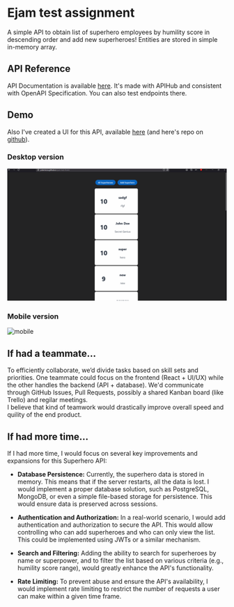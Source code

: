 # Ejam test assignment

A simple API to obtain list of superhero employees by humility score in descending order and add new superheroes! Entities are stored in simple in-memory array.




## API Reference

API Documentation is available [here](https://ejam-test-production.up.railway.app/api-docs). It's made with APIHub and consistent with OpenAPI Specification. You can also test endpoints there.




## Demo

Also I've created a UI for this API, available [here](https://polemicos.github.io/ejam-test-front/) (and here's repo on [github](https://github.com/polemicos/ejam-test-front)).

### Desktop version
![desktop](https://github.com/polemicos/ejam-test/blob/main/public/ejam.gif)

### Mobile version

![mobile](https://github.com/polemicos/ejam-test/blob/main/public/ejam-mobile.gif)

## If had a teammate...

To efficiently collaborate, we’d divide tasks based on skill sets and priorities. One teammate could focus on the frontend (React + UI/UX) while the other handles the backend (API + database). We'd communicate through GitHub Issues, Pull Requests, possibly a shared Kanban board (like Trello) and regilar meetings.\
I believe that kind of teamwork would drastically improve overall speed and quility of the end product.
## If had more time...

If I had more time, I would focus on several key improvements and expansions for this Superhero API:

*   **Database Persistence:**  Currently, the superhero data is stored in memory.  This means that if the server restarts, all the data is lost.  I would implement a proper database solution, such as PostgreSQL, MongoDB, or even a simple file-based storage for persistence. This would ensure data is preserved across sessions.

*   **Authentication and Authorization:**  In a real-world scenario, I would add authentication and authorization to secure the API. This would allow controlling who can add superheroes and who can only view the list.  This could be implemented using JWTs or a similar mechanism.

*   **Search and Filtering:**  Adding the ability to search for superheroes by name or superpower, and to filter the list based on various criteria (e.g., humility score range), would greatly enhance the API's functionality.

*   **Rate Limiting:**  To prevent abuse and ensure the API's availability, I would implement rate limiting to restrict the number of requests a user can make within a given time frame.

